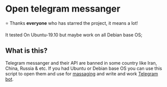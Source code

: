 Open telegram messanger
========================
 ⭐️ Thanks **everyone** who has starred the project, it means a lot!

It tested On Ubuntu-19.10 but maybe work on all Debian base OS;

What is this?
-------------
Telegram messanger and their API are banned in some country like Iran, China, Russia & etc.
If you had Ubuntu or Debian base OS you can use this script to open them and use for <a href="https://telegram.org/">massaging</a> and write and work <a href="https://core.telegram.org/bots">Telegram bot</a>.
